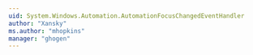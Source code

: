 ```yaml
---
uid: System.Windows.Automation.AutomationFocusChangedEventHandler
author: "Xansky"
ms.author: "mhopkins"
manager: "ghogen"
---
```

